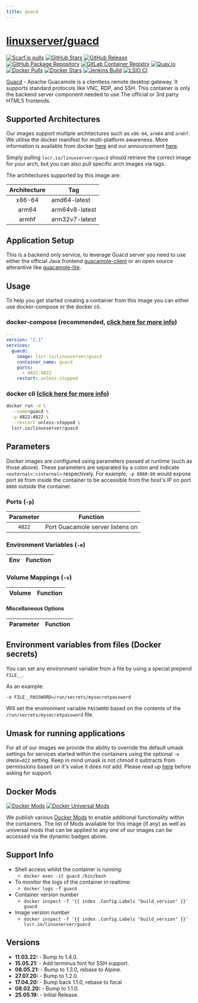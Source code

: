 ```yaml
---
title: guacd
---
```

<!-- DO NOT EDIT THIS FILE MANUALLY  -->
<!-- Please read the https://github.com/linuxserver/docker-guacd/blob/master/.github/CONTRIBUTING.md -->

# [linuxserver/guacd](https://github.com/linuxserver/docker-guacd)

[![Scarf.io pulls](https://scarf.sh/installs-badge/linuxserver-ci/linuxserver%2Fguacd?color=94398d&label-color=555555&logo-color=ffffff&style=for-the-badge&package-type=docker)](https://scarf.sh/gateway/linuxserver-ci/docker/linuxserver%2Fguacd)
[![GitHub Stars](https://img.shields.io/github/stars/linuxserver/docker-guacd.svg?color=94398d&labelColor=555555&logoColor=ffffff&style=for-the-badge&logo=github)](https://github.com/linuxserver/docker-guacd)
[![GitHub Release](https://img.shields.io/github/release/linuxserver/docker-guacd.svg?color=94398d&labelColor=555555&logoColor=ffffff&style=for-the-badge&logo=github)](https://github.com/linuxserver/docker-guacd/releases)
[![GitHub Package Repository](https://img.shields.io/static/v1.svg?color=94398d&labelColor=555555&logoColor=ffffff&style=for-the-badge&label=linuxserver.io&message=GitHub%20Package&logo=github)](https://github.com/linuxserver/docker-guacd/packages)
[![GitLab Container Registry](https://img.shields.io/static/v1.svg?color=94398d&labelColor=555555&logoColor=ffffff&style=for-the-badge&label=linuxserver.io&message=GitLab%20Registry&logo=gitlab)](https://gitlab.com/linuxserver.io/docker-guacd/container_registry)
[![Quay.io](https://img.shields.io/static/v1.svg?color=94398d&labelColor=555555&logoColor=ffffff&style=for-the-badge&label=linuxserver.io&message=Quay.io)](https://quay.io/repository/linuxserver.io/guacd)
[![Docker Pulls](https://img.shields.io/docker/pulls/linuxserver/guacd.svg?color=94398d&labelColor=555555&logoColor=ffffff&style=for-the-badge&label=pulls&logo=docker)](https://hub.docker.com/r/linuxserver/guacd)
[![Docker Stars](https://img.shields.io/docker/stars/linuxserver/guacd.svg?color=94398d&labelColor=555555&logoColor=ffffff&style=for-the-badge&label=stars&logo=docker)](https://hub.docker.com/r/linuxserver/guacd)
[![Jenkins Build](https://img.shields.io/jenkins/build?labelColor=555555&logoColor=ffffff&style=for-the-badge&jobUrl=https%3A%2F%2Fci.linuxserver.io%2Fjob%2FDocker-Pipeline-Builders%2Fjob%2Fdocker-guacd%2Fjob%2Fmaster%2F&logo=jenkins)](https://ci.linuxserver.io/job/Docker-Pipeline-Builders/job/docker-guacd/job/master/)
[![LSIO CI](https://img.shields.io/badge/dynamic/yaml?color=94398d&labelColor=555555&logoColor=ffffff&style=for-the-badge&label=CI&query=CI&url=https%3A%2F%2Fci-tests.linuxserver.io%2Flinuxserver%2Fguacd%2Flatest%2Fci-status.yml)](https://ci-tests.linuxserver.io/linuxserver/guacd/latest/index.html)

[Guacd](https://guacamole.apache.org/) - Apache Guacamole is a clientless remote desktop gateway. It supports standard protocols like VNC, RDP, and SSH. This container is only the backend server component needed to use The official or 3rd party HTML5 frontends.

## Supported Architectures

Our images support multiple architectures such as `x86-64`, `arm64` and `armhf`. We utilise the docker manifest for multi-platform awareness. More information is available from docker [here](https://github.com/docker/distribution/blob/master/docs/spec/manifest-v2-2.md#manifest-list) and our announcement [here](https://blog.linuxserver.io/2019/02/21/the-lsio-pipeline-project/).

Simply pulling `lscr.io/linuxserver/guacd` should retrieve the correct image for your arch, but you can also pull specific arch images via tags.

The architectures supported by this image are:

| Architecture | Tag |
| :----: | --- |
| x86-64 | amd64-latest |
| arm64 | arm64v8-latest |
| armhf | arm32v7-latest |

## Application Setup

This is a backend only service, to leverage Guacd server you need to use either the official Java frontend [guacamole-client](https://github.com/apache/guacamole-client) or an open source alterantive like [guacamole-lite](https://github.com/vadimpronin/guacamole-lite).

## Usage

To help you get started creating a container from this image you can either use docker-compose or the docker cli.

### docker-compose (recommended, [click here for more info](https://docs.linuxserver.io/general/docker-compose))

```yaml
---
version: "2.1"
services:
  guacd:
    image: lscr.io/linuxserver/guacd
    container_name: guacd
    ports:
      - 4822:4822
    restart: unless-stopped
```

### docker cli ([click here for more info](https://docs.docker.com/engine/reference/commandline/cli/))

```bash
docker run -d \
  --name=guacd \
  -p 4822:4822 \
  --restart unless-stopped \
  lscr.io/linuxserver/guacd
```

## Parameters

Docker images are configured using parameters passed at runtime (such as those above). These parameters are separated by a colon and indicate `<external>:<internal>` respectively. For example, `-p 8080:80` would expose port `80` from inside the container to be accessible from the host's IP on port `8080` outside the container.

### Ports (`-p`)

| Parameter | Function |
| :----: | --- |
| `4822` | Port Guacamole server listens on |

### Environment Variables (`-e`)

| Env | Function |
| :----: | --- |

### Volume Mappings (`-v`)

| Volume | Function |
| :----: | --- |

#### Miscellaneous Options

| Parameter | Function |
| :-----:   | --- |

## Environment variables from files (Docker secrets)

You can set any environment variable from a file by using a special prepend `FILE__`.

As an example:

```bash
-e FILE__PASSWORD=/run/secrets/mysecretpassword
```

Will set the environment variable `PASSWORD` based on the contents of the `/run/secrets/mysecretpassword` file.

## Umask for running applications

For all of our images we provide the ability to override the default umask settings for services started within the containers using the optional `-e UMASK=022` setting.
Keep in mind umask is not chmod it subtracts from permissions based on it's value it does not add. Please read up [here](https://en.wikipedia.org/wiki/Umask) before asking for support.

## Docker Mods

[![Docker Mods](https://img.shields.io/badge/dynamic/yaml?color=94398d&labelColor=555555&logoColor=ffffff&style=for-the-badge&label=guacd&query=%24.mods%5B%27guacd%27%5D.mod_count&url=https%3A%2F%2Fraw.githubusercontent.com%2Flinuxserver%2Fdocker-mods%2Fmaster%2Fmod-list.yml)](https://mods.linuxserver.io/?mod=guacd "view available mods for this container.") [![Docker Universal Mods](https://img.shields.io/badge/dynamic/yaml?color=94398d&labelColor=555555&logoColor=ffffff&style=for-the-badge&label=universal&query=%24.mods%5B%27universal%27%5D.mod_count&url=https%3A%2F%2Fraw.githubusercontent.com%2Flinuxserver%2Fdocker-mods%2Fmaster%2Fmod-list.yml)](https://mods.linuxserver.io/?mod=universal "view available universal mods.")

We publish various [Docker Mods](https://github.com/linuxserver/docker-mods) to enable additional functionality within the containers. The list of Mods available for this image (if any) as well as universal mods that can be applied to any one of our images can be accessed via the dynamic badges above.

## Support Info

* Shell access whilst the container is running:
  * `docker exec -it guacd /bin/bash`
* To monitor the logs of the container in realtime:
  * `docker logs -f guacd`
* Container version number
  * `docker inspect -f '{{ index .Config.Labels "build_version" }}' guacd`
* Image version number
  * `docker inspect -f '{{ index .Config.Labels "build_version" }}' lscr.io/linuxserver/guacd`

## Versions

* **11.03.22:** - Bump to 1.4.0.
* **15.05.21:** - Add terminus font for SSH support.
* **08.05.21:** - Bump to 1.3.0, rebase to Alpine.
* **27.07.20:** - Bump to 1.2.0.
* **17.04.20:** - Bump back 1.1.0, rebase to focal
* **08.02.20:** - Bump to 1.1.0.
* **25.05.19:** - Initial Release.
